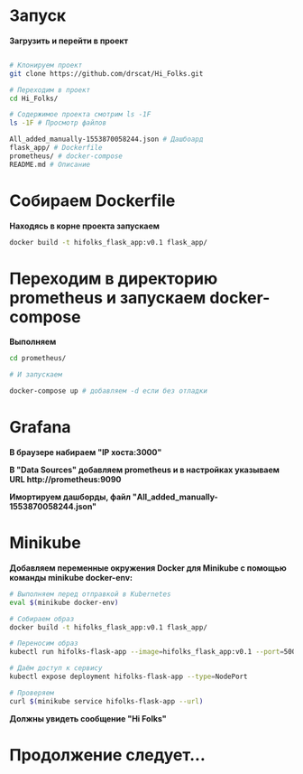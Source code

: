 # Запуск

**Загрузить и перейти в проект**

```sh

# Клонируем проект
git clone https://github.com/drscat/Hi_Folks.git

# Переходим в проект
cd Hi_Folks/

# Содержимое проекта смотрим ls -1F
ls -1F # Просмотр файлов

All_added_manually-1553870058244.json # Дашбоард
flask_app/ # Dockerfile
prometheus/ # docker-compose
README.md # Описание
```

# Собираем Dockerfile

**Находясь в корне проекта запускаем**

```sh
docker build -t hifolks_flask_app:v0.1 flask_app/
```

# Переходим в директорию prometheus и запускаем docker-compose

**Выполняем**
```sh
cd prometheus/

# И запускаем

docker-compose up # добавляем -d если без отладки

```

# Grafana

**В браузере набираем "IP хоста:3000"**

**В "Data Sources" добавляем prometheus и в настройках указываем URL http://prometheus:9090**

**Имортируем дашборды, файл "All_added_manually-1553870058244.json"**


<!-- docker run -d -p 5000:5000 hifolks_flask_app:v0.1
docker run -itd --network=prometheus_two_monitor-net -d -p 5000:5000 hifolks_flask_app:v0.1 -->

# Minikube

**Добавляем переменные окружения Docker для Minikube с помощью команды minikube docker-env:**

```sh
# Выполняем перед отправкой в Kubernetes
eval $(minikube docker-env)

# Собираем образ
docker build -t hifolks_flask_app:v0.1 flask_app/

# Переносим образ
kubectl run hifolks-flask-app --image=hifolks_flask_app:v0.1 --port=5000

# Даём доступ к сервису
kubectl expose deployment hifolks-flask-app --type=NodePort

# Проверяем
curl $(minikube service hifolks-flask-app --url)
```

**Должны увидеть сообщение "Hi Folks"**



# Продолжение следует...


<!-- docker image tag hifolks_flask_app:v0.1 $(minikube ip):30500/hifolks_flas
k_app:v0.1 -->

<!-- docker run -d -p 5000:5000 hifolks_flask_app:v0.1
docker run -itd --network=prometheus_two_monitor-net -d -p 5000:5000 hifolks_flask_app:v0.1 -->
